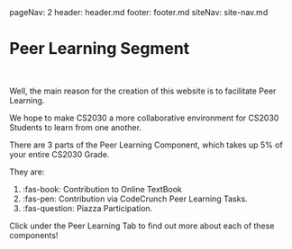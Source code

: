 <frontmatter>
  pageNav: 2
  header: header.md
  footer: footer.md
  siteNav: site-nav.md
</frontmatter>

<br> 

# Peer Learning Segment 

<br>

<panel header="## What do I do here?" no-close>

Well, the main reason for the creation of this website is to facilitate Peer Learning. 

We hope to make CS2030 a more collaborative environment for CS2030 Students to learn from one another. 

</panel>

<panel header="## How can I contribute?" no-close>

There are 3 parts of the Peer Learning Component, which takes up 5% of your entire CS2030 Grade. 

They are: 
1. :fas-book: Contribution to Online TextBook
2. :fas-pen: Contribution via CodeCrunch Peer Learning Tasks. 
3. :fas-question: Piazza Participation. 

Click under the Peer Learning Tab to find out more about each of these components!

</panel>
